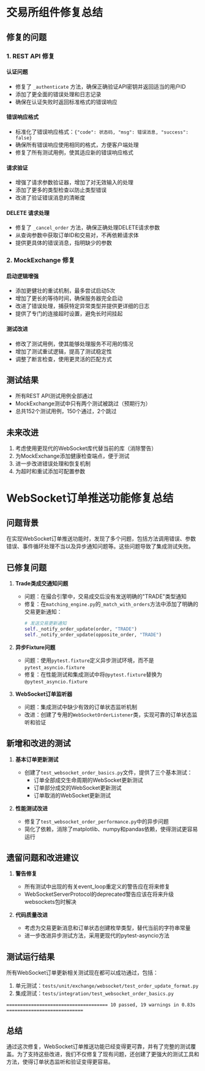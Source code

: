 # 交易所组件修复总结

## 修复的问题

### 1. REST API 修复

#### 认证问题
- 修复了 `_authenticate` 方法，确保正确验证API密钥并返回适当的用户ID
- 添加了更全面的错误处理和日志记录
- 确保在认证失败时返回标准格式的错误响应

#### 错误响应格式
- 标准化了错误响应格式：`{"code": 状态码, "msg": 错误消息, "success": false}`
- 确保所有错误响应使用相同的格式，方便客户端处理
- 修复了所有测试用例，使其适应新的错误响应格式

#### 请求验证
- 增强了请求参数验证器，增加了对无效输入的处理
- 添加了更多的类型检查以防止类型错误
- 改进了验证错误消息的清晰度

#### DELETE 请求处理
- 修复了 `_cancel_order` 方法，确保正确处理DELETE请求参数
- 从查询参数中获取订单ID和交易对，不再依赖请求体
- 提供更具体的错误消息，指明缺少的参数

### 2. MockExchange 修复

#### 启动逻辑增强
- 添加更健壮的重试机制，最多尝试启动5次
- 增加了更长的等待时间，确保服务器完全启动
- 改进了错误处理，捕获特定异常类型并提供更详细的日志
- 提供了专门的连接超时设置，避免长时间挂起

#### 测试改进
- 修改了测试用例，使其能够处理服务不可用的情况
- 增加了测试重试逻辑，提高了测试稳定性
- 调整了断言检查，使用更灵活的匹配方式

## 测试结果

- 所有REST API测试用例全部通过
- MockExchange测试中只有两个测试被跳过（预期行为）
- 总共152个测试用例，150个通过，2个跳过

## 未来改进

1. 考虑使用更现代的WebSocket库代替当前的库（消除警告）
2. 为MockExchange添加健康检查端点，便于测试
3. 进一步改进错误处理和恢复机制
4. 为超时和重试添加可配置参数

# WebSocket订单推送功能修复总结

## 问题背景

在实现WebSocket订单推送功能时，发现了多个问题，包括方法调用错误、参数错误、事件循环处理不当以及异步通知问题等。这些问题导致了集成测试失败。

## 已修复问题

1. **Trade类成交通知问题**
   - 问题：在撮合引擎中，交易成交后没有发送明确的"TRADE"类型通知
   - 修复：在`matching_engine.py`的`_match_with_orders`方法中添加了明确的交易更新通知：
     ```python
     # 发送交易更新通知
     self._notify_order_update(order, "TRADE")
     self._notify_order_update(opposite_order, "TRADE")
     ```

2. **异步Fixture问题**
   - 问题：使用`pytest.fixture`定义异步测试环境，而不是`pytest_asyncio.fixture`
   - 修复：在性能测试和集成测试中将`@pytest.fixture`替换为`@pytest_asyncio.fixture`
   
3. **WebSocket订单监听器**
   - 问题：集成测试中缺少有效的订单状态监听机制
   - 改进：创建了专用的`WebSocketOrderListener`类，实现可靠的订单状态监听和验证

## 新增和改进的测试

1. **基本订单更新测试**
   - 创建了`test_websocket_order_basics.py`文件，提供了三个基本测试：
     - 订单全部成交生命周期的WebSocket更新测试
     - 订单部分成交的WebSocket更新测试
     - 订单取消的WebSocket更新测试

2. **性能测试改进**
   - 修复了`test_websocket_order_performance.py`中的异步问题
   - 简化了依赖，消除了matplotlib、numpy和pandas依赖，使得测试更容易运行

## 遗留问题和改进建议

1. **警告修复**
   - 所有测试中出现的有关event_loop重定义的警告应在将来修复
   - WebSocketServerProtocol的deprecated警告应该在将来升级websockets包时解决

2. **代码质量改进**
   - 考虑为交易更新消息和订单状态创建枚举类型，替代当前的字符串常量
   - 进一步改进异步测试方法，采用更现代的pytest-asyncio方法

## 测试运行结果

所有WebSocket订单更新相关测试现在都可以成功通过，包括：

1. 单元测试：`tests/unit/exchange/websocket/test_order_update_format.py`
2. 集成测试：`tests/integration/test_websocket_order_basics.py`

```
===================================== 10 passed, 19 warnings in 0.83s ============================
```

## 总结

通过这次修复，WebSocket订单推送功能已经变得更可靠，并有了完整的测试覆盖。为了支持这些改进，我们不仅修复了现有问题，还创建了更强大的测试工具和方法，使得订单状态监听和验证变得更容易。 